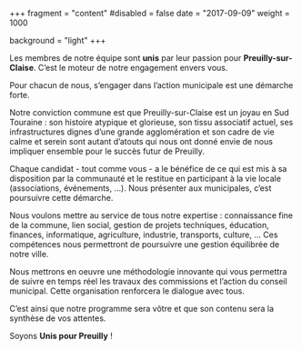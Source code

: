 +++
fragment = "content"
#disabled = false
date = "2017-09-09"
weight = 1000

background = "light"
+++

Les membres de notre équipe sont **unis** par leur passion pour **Preuilly-sur-Claise**. C’est le moteur de notre engagement envers vous.

Pour chacun de nous, s’engager dans l’action municipale est une démarche forte.

Notre conviction commune est que Preuilly-sur-Claise est un joyau en Sud Touraine : son histoire atypique et glorieuse, son tissu associatif actuel, ses infrastructures dignes d’une grande agglomération et son cadre de vie calme et serein sont autant d’atouts qui nous ont donné envie de nous impliquer ensemble pour le succès futur de Preuilly.

Chaque candidat - tout comme vous - a le bénéfice de ce qui est mis à sa disposition par la communauté et le restitue en participant à la vie locale (associations, événements, …). Nous présenter aux municipales, c’est poursuivre cette démarche.

Nous voulons mettre au service de tous notre expertise : connaissance fine de la commune, lien social, gestion de projets techniques, éducation, finances, informatique, agriculture, industrie, transports, culture, ... Ces compétences nous permettront de poursuivre une gestion équilibrée de notre ville.

Nous mettrons en oeuvre une méthodologie innovante qui vous permettra de suivre en temps réel les travaux des commissions et l’action du conseil municipal. Cette organisation renforcera le dialogue avec tous.

C’est ainsi que notre programme sera vôtre et que son contenu sera la synthèse de vos attentes.

Soyons **Unis pour Preuilly** !
